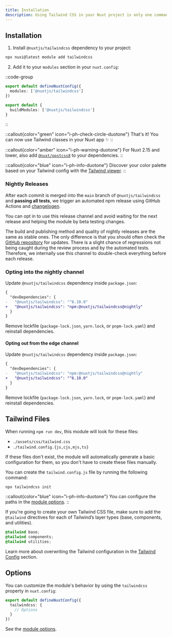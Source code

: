 ```yaml
---
title: Installation
description: Using Tailwind CSS in your Nuxt project is only one command away.
---
```


## Installation

1. Install `@nuxtjs/tailwindcss` dependency to your project:
```bash
npx nuxi@latest module add tailwindcss
```

2. Add it to your `modules` section in your `nuxt.config`:

::code-group
```ts [Nuxt 3]
export default defineNuxtConfig({
  modules: ['@nuxtjs/tailwindcss']
})
```

```ts [Nuxt 2]
export default {
  buildModules: ['@nuxtjs/tailwindcss']
}
```
::

::callout{color="green" icon="i-ph-check-circle-duotone"}
That's it! You can now use Tailwind classes in your Nuxt app ✨
::

::callout{color="amber" icon="i-ph-warning-duotone"}
For Nuxt 2.15 and lower, also add [`@nuxt/postcss8`](https://github.com/nuxt/postcss8) to your dependencies.
::


::callout{color="blue" icon="i-ph-info-duotone"}
Discover your color palette based on your Tailwind config with the [Tailwind viewer](/tailwind/viewer).
::

### Nightly Releases

After each commit is merged into the `main` branch of `@nuxtjs/tailwindcss` and **passing all tests**, we trigger an automated npm release using GitHub Actions and [changelogen](https://github.com/unjs/changelogen).

You can opt in to use this release channel and avoid waiting for the next release and helping the module by beta testing changes.

The build and publishing method and quality of nightly releases are the same as stable ones. The only difference is that you should often check the [GitHub repository](https://github.com/nuxt-modules/tailwindcss) for updates. There is a slight chance of regressions not being caught during the review process and by the automated tests. Therefore, we internally use this channel to double-check everything before each release.

### Opting into the nightly channel

Update `@nuxtjs/tailwindcss` dependency inside `package.json`:

```diff [package.json]
{
  "devDependencies": {
-   "@nuxtjs/tailwindcss": "^6.10.0"
+   "@nuxtjs/tailwindcss": "npm:@nuxtjs/tailwindcss@nightly"
  }
}
```

Remove lockfile (`package-lock.json`, `yarn.lock`, or `pnpm-lock.yaml`) and reinstall dependencies.

#### Opting out from the edge channel

Update `@nuxtjs/tailwindcss` dependency inside `package.json`:

```diff [package.json]
{
  "devDependencies": {
-   "@nuxtjs/tailwindcss": "npm:@nuxtjs/tailwindcss@nightly"
+   "@nuxtjs/tailwindcss": "^6.10.0"
  }
}
```

Remove lockfile (`package-lock.json`, `yarn.lock`, or `pnpm-lock.yaml`) and reinstall dependencies.

## Tailwind Files

When running `npm run dev`, this module will look for these files:

- `./assets/css/tailwind.css`
- `./tailwind.config.{js,cjs,mjs,ts}`

If these files don't exist, the module will automatically generate a basic configuration for them, so you don't have to create these files manually.

You can create the `tailwind.config.js` file by running the following command:

```bash
npx tailwindcss init
```

::callout{color="blue" icon="i-ph-info-duotone"}
You can configure the paths in the [module options](/getting-started/configuration).
::

If you're going to create your own Tailwind CSS file, make sure to add the `@tailwind` directives for each of Tailwind’s layer types (base, components, and utilities).

```css [~/assets/css/tailwind.css]
@tailwind base;
@tailwind components;
@tailwind utilities;
```

Learn more about overwriting the Tailwind configuration in the [Tailwind Config](/tailwind/config) section.

## Options

You can customize the module's behavior by using the `tailwindcss` property in `nuxt.config`:

```ts [nuxt.config.ts]
export default defineNuxtConfig({
  tailwindcss: {
    // Options
  }
})
```

See the [module options](/getting-started/configuration).
